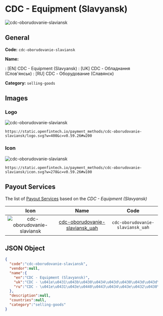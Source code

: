 
# CDC - Equipment (Slavyansk) 
![cdc-oborudovanie-slaviansk](https://static.openfintech.io/payment_methods/cdc-oborudovanie-slaviansk/logo.svg?w=400&c=v0.59.26#w200)  

## General 
**Code:** `cdc-oborudovanie-slaviansk` 
 
**Name:** 
 
:	[EN] CDC - Equipment (Slavyansk) 
:	[UK] CDC - Обладнання (Слов'янськ) 
:	[RU] CDC - Оборудование (Славянск) 
 
**Category:** `selling-goods` 
 

## Images 

### Logo 
![cdc-oborudovanie-slaviansk](https://static.openfintech.io/payment_methods/cdc-oborudovanie-slaviansk/logo.svg?w=400&c=v0.59.26#w200)  

```
https://static.openfintech.io/payment_methods/cdc-oborudovanie-slaviansk/logo.svg?w=400&c=v0.59.26#w200
```  

### Icon 
![cdc-oborudovanie-slaviansk](https://static.openfintech.io/payment_methods/cdc-oborudovanie-slaviansk/icon.svg?w=278&c=v0.59.26#w100)  

```
https://static.openfintech.io/payment_methods/cdc-oborudovanie-slaviansk/icon.svg?w=278&c=v0.59.26#w100
```  

## Payout Services 
 
The list of [Payout Services](/payout-services/) based on the _CDC - Equipment (Slavyansk)_ 

|Icon|Name|Code| 
|:---:|:---:|:---:| 
|![cdc-oborudovanie-slaviansk](https://static.openfintech.io/payout_methods/cdc-oborudovanie-slaviansk/icon.svg?w=278&c=v0.59.26#w40) |[cdc-oborudovanie-slaviansk_uah](/payout-services/cdc-oborudovanie-slaviansk_uah/)|`cdc-oborudovanie-slaviansk_uah`| 
 

## JSON Object 

```json
{
  "code":"cdc-oborudovanie-slaviansk",
  "vendor":null,
  "name":{
    "en":"CDC - Equipment (Slavyansk)",
    "uk":"CDC - \u041e\u0431\u043b\u0430\u0434\u043d\u0430\u043d\u043d\u044f (\u0421\u043b\u043e\u0432'\u044f\u043d\u0441\u044c\u043a)",
    "ru":"CDC - \u041e\u0431\u043e\u0440\u0443\u0434\u043e\u0432\u0430\u043d\u0438\u0435 (\u0421\u043b\u0430\u0432\u044f\u043d\u0441\u043a)"
  },
  "description":null,
  "countries":null,
  "category":"selling-goods"
}
```  
